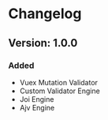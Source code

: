 # Changelog

## Version: 1.0.0
### Added
- Vuex Mutation Validator
- Custom Validator Engine
- Joi Engine
- Ajv Engine